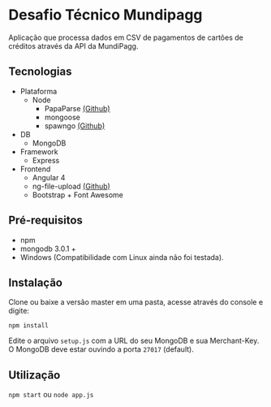 # Desafio Técnico Mundipagg

Aplicação que processa dados em CSV de pagamentos de cartões de créditos através da API da MundiPagg.

## Tecnologias
 - Plataforma
   - Node
     - PapaParse [(Github)](https://github.com/mholt/PapaParse)
     - mongoose
     - spawngo [(Github)](https://github.com/otterthecat/spawngo)
 - DB
   - MongoDB
 - Framework
   - Express
 - Frontend
   - Angular 4
   - ng-file-upload [(Github)](https://github.com/danialfarid/ng-file-upload/)
   - Bootstrap + Font Awesome
   

## Pré-requisitos

 - npm
 - mongodb 3.0.1 +
 - Windows (Compatibilidade com Linux ainda não foi testada).

## Instalação

 Clone ou baixe a versão master em uma pasta, acesse através do console e digite:
 
`npm install`

Edite o arquivo `setup.js` com a URL do seu MongoDB e sua Merchant-Key. O MongoDB deve estar ouvindo a porta `27017` (default).

## Utilização

`npm start` ou `node app.js`
